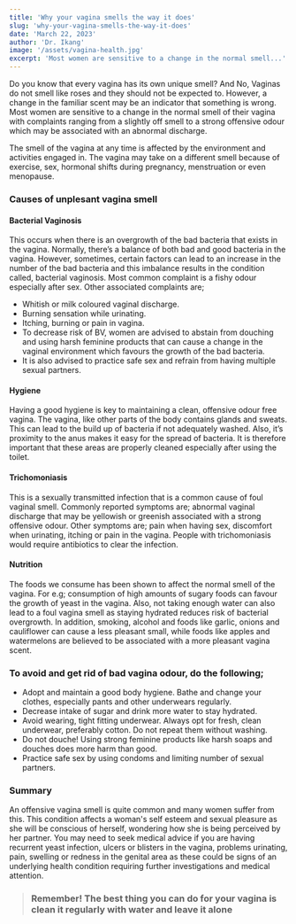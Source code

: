 ```yaml
---
title: 'Why your vagina smells the way it does'
slug: 'why-your-vagina-smells-the-way-it-does'
date: 'March 22, 2023'
author: 'Dr. Ikang'
image: '/assets/vagina-health.jpg'
excerpt: 'Most women are sensitive to a change in the normal smell...'
---
```


Do you know that every vagina has its own unique smell? And No, Vaginas do not smell like roses and they should not be expected to. However, a change in the familiar scent may be an indicator that something is wrong.
Most women are sensitive to a change in the normal smell of their vagina with complaints ranging from a slightly off smell to a strong offensive odour which may be associated with an abnormal discharge.

The smell of the vagina at any time is affected by the environment and activities engaged in. The vagina may take on a different smell because of exercise, sex, hormonal shifts during pregnancy, menstruation or even menopause.

### Causes of unplesant vagina smell

#### Bacterial Vaginosis 
This occurs when there is an overgrowth of the bad bacteria that exists in the vagina. Normally, there’s a balance of both bad and good bacteria in the vagina. However, sometimes, certain factors can lead to an increase in the number of the bad bacteria and this imbalance results in the condition called, bacterial vaginosis. Most common complaint is a fishy odour especially after sex. Other associated complaints are;

- Whitish or milk coloured vaginal discharge.
- Burning sensation while urinating.
- Itching, burning or pain in vagina.
- To decrease risk of BV, women are advised to abstain from douching and using harsh feminine products that can cause a change in the vaginal environment which favours the growth of the bad bacteria.
- It is also advised to practice safe sex and refrain from having multiple sexual partners.

#### Hygiene
Having a good hygiene is key to maintaining a clean, offensive odour free vagina. The vagina, like other parts of the body contains glands and sweats. This can lead to the build up of bacteria if not adequately washed. Also, it’s proximity to the anus makes it easy for the spread of bacteria. It is therefore important that these areas are properly cleaned especially after using the toilet.

#### Trichomoniasis 
This is a sexually transmitted infection that is a common cause of foul vaginal smell. Commonly reported symptoms are; abnormal vaginal discharge that may be yellowish or greenish associated with a strong offensive odour. Other symptoms are; pain when having sex, discomfort when urinating, itching or pain in the vagina.
People with trichomoniasis would require antibiotics to clear the infection.

#### Nutrition 
The foods we consume has been shown to affect the normal smell of the vagina. For e.g; consumption of high amounts of sugary foods can favour the growth of yeast in the vagina. Also, not taking enough water can also lead to a foul vagina smell as staying hydrated reduces risk of bacterial overgrowth. In addition, smoking, alcohol and foods like garlic, onions and cauliflower can cause a less pleasant small, while foods like apples and watermelons are believed to be associated with a more pleasant vagina scent.

### To avoid and get rid of bad vagina odour, do the following;

- Adopt and maintain a good body hygiene. Bathe and change your clothes, especially pants and other underwears regularly.
- Decrease intake of sugar and drink more water to stay hydrated.
- Avoid wearing, tight fitting underwear.  Always opt for fresh, clean underwear, preferably cotton. Do not repeat them without washing.
- Do not douche! Using strong feminine products like harsh soaps and douches does more harm than good.
- Practice safe sex by using condoms and limiting number of sexual partners.

### Summary
An offensive vagina smell is quite common and many women suffer from this. This condition affects a woman's self esteem and sexual pleasure as she will be conscious of herself, wondering how she is being perceived by her partner. You may need to seek medical advice if you are having recurrent yeast infection, ulcers or blisters in the vagina, problems urinating, pain, swelling or redness in the genital area as these could be signs of an underlying health condition requiring further investigations and medical attention.

> ### Remember! The best thing you can do for your vagina is clean it regularly with water and leave it alone
